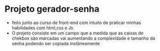 # Projeto gerador-senha 
 - feito junto ao curso de front-end com intuito de praticar minhas habilidades com html,css e Js 
 - O projeto consiste em um campo que a medida que as caixas de chekbox são marcadas vai aumentando a complexidade e tamanho da senha 
 podendo ser copiada instâneamente 

